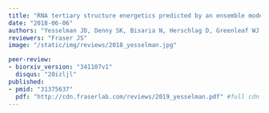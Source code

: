 ```yaml
---
title: "RNA tertiary structure energetics predicted by an ensemble model of the RNA double helix"
date: "2018-06-06"
authors: "Yesselman JD, Denny SK, Bisaria N, Herschlag D, Greenleaf WJ, and Das R"
reviewers: "Fraser JS"
image: "/static/img/reviews/2018_yesselman.jpg"

peer-review:
- biorxiv_version: "341107v1"
  disqus: "20izljl"
published:
- pmid: "31375637"
  pdf: "http://cdn.fraserlab.com/reviews/2019_yesselman.pdf" #full cdn link
---
```

